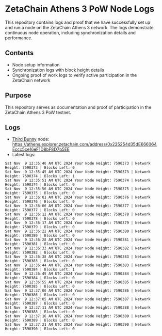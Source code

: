# ZetaChain Athens 3 PoW Node Logs
This repository contains logs and proof that we have successfully set up and run a node on the ZetaChain Athens 3 network. The logs demonstrate continuous node operation, including synchronization details and performance.

## Contents
- Node setup information
- Synchronization logs with block height details
- Ongoing proof of work logs to verify active participation in the ZetaChain network

## Purpose
This repository serves as documentation and proof of participation in the ZetaChain Athens 3 PoW testnet.

## Logs

- [Third Bunny](https://thirdbunny.xyz/) node: https://athens.explorer.zetachain.com/address/0x225254d35dE666064Eccc5ce16eF1D8bF8D7b5EE
- Latest logs:
```
Sat Nov  9 12:35:40 AM UTC 2024 Your Node Height: 7590373 | Network Height: 7590373 | Blocks Left: 0
Sat Nov  9 12:35:45 AM UTC 2024 Your Node Height: 7590373 | Network Height: 7590374 | Blocks Left: 1
Sat Nov  9 12:35:51 AM UTC 2024 Your Node Height: 7590374 | Network Height: 7590374 | Blocks Left: 0
Sat Nov  9 12:35:56 AM UTC 2024 Your Node Height: 7590375 | Network Height: 7590375 | Blocks Left: 0
Sat Nov  9 12:36:01 AM UTC 2024 Your Node Height: 7590376 | Network Height: 7590376 | Blocks Left: 0
Sat Nov  9 12:36:06 AM UTC 2024 Your Node Height: 7590377 | Network Height: 7590377 | Blocks Left: 0
Sat Nov  9 12:36:12 AM UTC 2024 Your Node Height: 7590378 | Network Height: 7590378 | Blocks Left: 0
Sat Nov  9 12:36:17 AM UTC 2024 Your Node Height: 7590379 | Network Height: 7590379 | Blocks Left: 0
Sat Nov  9 12:36:22 AM UTC 2024 Your Node Height: 7590380 | Network Height: 7590380 | Blocks Left: 0
Sat Nov  9 12:36:28 AM UTC 2024 Your Node Height: 7590381 | Network Height: 7590381 | Blocks Left: 0
Sat Nov  9 12:36:33 AM UTC 2024 Your Node Height: 7590382 | Network Height: 7590382 | Blocks Left: 0
Sat Nov  9 12:36:38 AM UTC 2024 Your Node Height: 7590383 | Network Height: 7590383 | Blocks Left: 0
Sat Nov  9 12:36:44 AM UTC 2024 Your Node Height: 7590383 | Network Height: 7590384 | Blocks Left: 1
Sat Nov  9 12:36:49 AM UTC 2024 Your Node Height: 7590384 | Network Height: 7590384 | Blocks Left: 0
Sat Nov  9 12:36:55 AM UTC 2024 Your Node Height: 7590385 | Network Height: 7590385 | Blocks Left: 0
Sat Nov  9 12:37:00 AM UTC 2024 Your Node Height: 7590386 | Network Height: 7590386 | Blocks Left: 0
Sat Nov  9 12:37:05 AM UTC 2024 Your Node Height: 7590387 | Network Height: 7590387 | Blocks Left: 0
Sat Nov  9 12:37:11 AM UTC 2024 Your Node Height: 7590388 | Network Height: 7590388 | Blocks Left: 0
Sat Nov  9 12:37:16 AM UTC 2024 Your Node Height: 7590389 | Network Height: 7590389 | Blocks Left: 0
Sat Nov  9 12:37:21 AM UTC 2024 Your Node Height: 7590390 | Network Height: 7590390 | Blocks Left: 0
```
